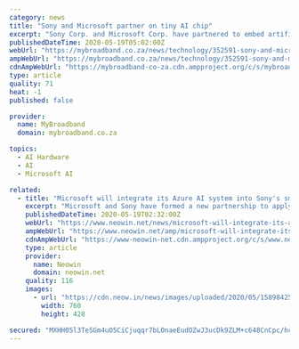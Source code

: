 ```yaml
---
category: news
title: "Sony and Microsoft partner on tiny AI chip"
excerpt: "Sony Corp. and Microsoft Corp. have partnered to embed artificial intelligence capabilities into the Japanese company’s latest imaging chip, a big boost for a camera product the electronics giant describes as a world-first for commercial customers."
publishedDateTime: 2020-05-19T05:02:00Z
webUrl: "https://mybroadband.co.za/news/technology/352591-sony-and-microsoft-partner-on-tiny-ai-chip.html"
ampWebUrl: "https://mybroadband.co.za/news/technology/352591-sony-and-microsoft-partner-on-tiny-ai-chip.html/amp"
cdnAmpWebUrl: "https://mybroadband-co-za.cdn.ampproject.org/c/s/mybroadband.co.za/news/technology/352591-sony-and-microsoft-partner-on-tiny-ai-chip.html/amp"
type: article
quality: 71
heat: -1
published: false

provider:
  name: MyBroadband
  domain: mybroadband.co.za

topics:
  - AI Hardware
  - AI
  - Microsoft AI

related:
  - title: "Microsoft will integrate its Azure AI system into Sony's smart camera sensors"
    excerpt: "Microsoft and Sony have formed a new partnership to apply the former's Azure AI capabilities to the latter's smart camera sensor system. The goal is to boost computer vision for enterprise settings."
    publishedDateTime: 2020-05-19T02:32:00Z
    webUrl: "https://www.neowin.net/news/microsoft-will-integrate-its-azure-ai-system-into-sonys-smart-camera-sensors"
    ampWebUrl: "https://www.neowin.net/amp/microsoft-will-integrate-its-azure-ai-system-into-sonys-smart-camera-sensors/"
    cdnAmpWebUrl: "https://www-neowin-net.cdn.ampproject.org/c/s/www.neowin.net/amp/microsoft-will-integrate-its-azure-ai-system-into-sonys-smart-camera-sensors/"
    type: article
    provider:
      name: Neowin
      domain: neowin.net
    quality: 116
    images:
      - url: "https://cdn.neow.in/news/images/uploaded/2020/05/1589842585_untitled_design_(2)_story.jpg"
        width: 760
        height: 428

secured: "MXHH05l3TeSGm4uO5CiCjuqqr7bLOnaeEudOZwJ3ucDk9ZLM+c648CnCpc/hcSr1v8UptoZbRYhxi/dRFydhzglJNlpEGJRSiCUf7Ndfhrqj5iQSsZ9CbKrEizNkfxwb7WEoSBdJuTYaRu1vQml20UQ2hYF0dnOu+qcvIiabbyX2u0kS6LEYdQU/JGdzEJtM4/VA4kmCJZQfeALHCBVR4Df8PJcEwOzYEGBRbTk0abjmwVLiGuqy7sdROQzGGeLS0uDAU6vP9icMMxWvVypcMTOjzDLeYROovr6839d72tsBnAjY03Wg8p3jJvNRZYTi46HR0D5E3w7/PFbQUYxJWqdZ9gCYswQmcBbGzlSGaM6TgKBf3cKDaoMr/lnGTO5pnTUZ/XkF5SMf2xjVMDMBMyWv7L7Uzf0mQQifryLecmBZXXWtRNOVkBOr4QfFUUp7oZcvVm7nUFPiNBKE6CU3TgB3hMs7BU1mrisHZAGHI9E=;sEPlmXNvApjdeOC2qqVE1g=="
---
```


